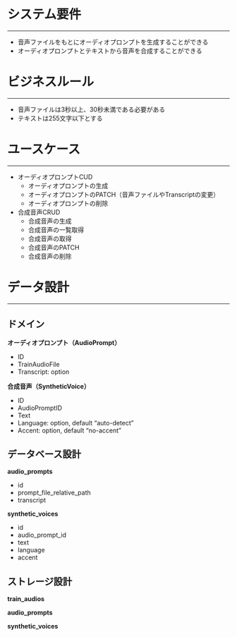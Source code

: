 # システム要件

---

- 音声ファイルをもとにオーディオプロンプトを生成することができる
- オーディオプロンプトとテキストから音声を合成することができる

# ビジネスルール

---

- 音声ファイルは3秒以上、30秒未満である必要がある
- テキストは255文字以下とする

# ユースケース

---

- オーディオプロンプトCUD
    - オーディオプロンプトの生成
    - オーディオプロンプトのPATCH（音声ファイルやTranscriptの変更）
    - オーディオプロンプトの削除
- 合成音声CRUD
    - 合成音声の生成
    - 合成音声の一覧取得
    - 合成音声の取得
    - 合成音声のPATCH
    - 合成音声の削除

# データ設計

---

## ドメイン

**オーディオプロンプト（AudioPrompt）**

- ID
- TrainAudioFile
- Transcript: option

**合成音声（SyntheticVoice）**

- ID
- AudioPromptID
- Text
- Language: option, default “auto-detect”
- Accent: option, default “no-accent”

## データベース設計

**audio_prompts**

- id
- prompt_file_relative_path
- transcript

**synthetic_voices**

- id
- audio_prompt_id
- text
- language
- accent

## ストレージ設計

**train_audios**

**audio_prompts**

**synthetic_voices**